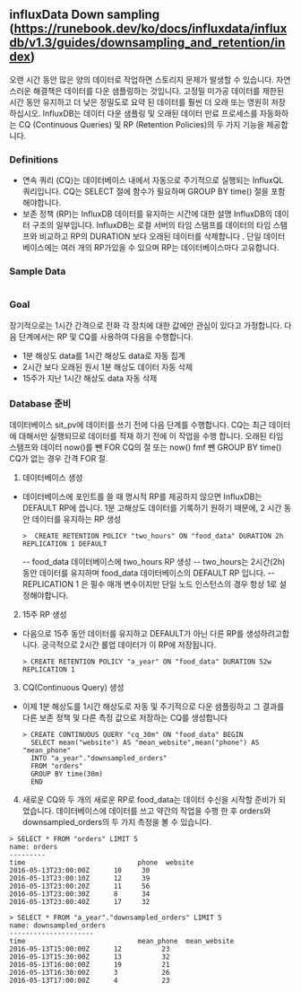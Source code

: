 ## influxData Down sampling (https://runebook.dev/ko/docs/influxdata/influxdb/v1.3/guides/downsampling_and_retention/index)
오랜 시간 동안 많은 양의 데이터로 작업하면 스토리지 문제가 발생할 수 있습니다. 자연스러운 해결책은 데이터를 다운 샘플링하는 것입니다. 고정밀 미가공 데이터를 제한된 시간 동안 유지하고 더 낮은 정밀도로 요약 된 데이터를 훨씬 더 오래 또는 영원히 저장하십시오.
InfluxDB는 데이터 다운 샘플링 및 오래된 데이터 만료 프로세스를 자동화하는 CQ (Continuous Queries) 및 RP (Retention Policies)의 두 가지 기능을 제공합니다.

### Definitions
- 연속 쿼리 (CQ)는 데이터베이스 내에서 자동으로 주기적으로 실행되는 InfluxQL 쿼리입니다. CQ는 SELECT 절에 함수가 필요하며 GROUP BY time() 절을 포함해야합니다.
- 보존 정책 (RP)는 InfluxDB 데이터를 유지하는 시간에 대한 설명 InfluxDB의 데이터 구조의 일부입니다. InfluxDB는 로컬 서버의 타임 스탬프를 데이터의 타임 스탬프와 비교하고 RP의 DURATION 보다 오래된 데이터를 삭제합니다 . 단일 데이터베이스에는 여러 개의 RP가있을 수 있으며 RP는 데이터베이스마다 고유합니다.

### Sample Data
```text
```

### Goal
장기적으로는 1시간 간격으로 전화 각 장치에 대한 값에만 관심이 있다고 가정합니다.  다음 단계에서는 RP 및 CQ를 사용하여 다음을 수행합니다.
- 1분 해상도 data를 1시간 해상도 data로 자동 집계
- 2시간 보다 오래된 원시 1분 해상도 데이터 자동 삭제
- 15주가 지난 1시간 해상도 data 자동 삭제

### Database 준비
데이터베이스 sit_pv에 데이터를 쓰기 전에 다음 단계를 수행합니다.  CQ는 최근 데이터에 대해서만 실행되므로 데이터를 적재 하기 전에 이 작업을 수행 합니다. 오래된 타임 스탬프와 데이터 now()를 뺀 FOR CQ의 절 또는 now() fmf 뺀 GROUP BY time() CQ가 없는 경우 간격 FOR 절.
1. 데이터베이스 생성
- 데이터베이스에 포인트를 쓸 때 명시적 RP를 제공하지 않으면 InfluxDB는 DEFAULT RP에 씁니다.  1분 고해상도 데이터를 기록하기 원하기 때문에, 2 시간 동안 데이터를 유지하는 RP 생성
  ```
  >  CREATE RETENTION POLICY "two_hours" ON "food_data" DURATION 2h REPLICATION 1 DEFAULT
  ```
  -- food_data 데이터베이스에 two_hours RP 생성
  -- two_hours는 2시간(2h) 동안 데이터를 유지하며 food_data 데이터베이스의 DEFAULT RP 입니다.
  -- REPLICATION 1 은 필수 매개 변수이지만 단일 노드 인스턴스의 경우 항상 1로 설정해야합니다.
2.  15주 RP 생성
- 다음으로 15주 동안 데이터를 유지하고 DEFAULT가 아닌 다른 RP를 생성하려고합니다. 궁극적으로 2시간 롤업 데이터가 이 RP에 저장됩니다.
  ```
  > CREATE RETENTION POLICY "a_year" ON "food_data" DURATION 52w REPLICATION 1
  ```
3. CQ(Continuous Query) 생성
- 이제 1분 해상도를 1시간 해상도로 자동 및 주기적으로 다운 샘플링하고 그 결과를 다른 보존 정책 및 다른 측정 값으로 저장하는 CQ를 생성합니다
  ```
  > CREATE CONTINUOUS QUERY "cq_30m" ON "food_data" BEGIN
    SELECT mean("website") AS "mean_website",mean("phone") AS "mean_phone"
    INTO "a_year"."downsampled_orders"
    FROM "orders"
    GROUP BY time(30m)
    END
  ```
4. 새로운 CQ와 두 개의 새로운 RP로 food_data는 데이터 수신을 시작할 준비가 되었습니다.  데이터베이스에 데이터를 쓰고 약간의 작업을 수행 한 후 orders와 downsampled_orders의 두 가지 측정을 볼 수 있습니다.
  ```text
  > SELECT * FROM "orders" LIMIT 5
name: orders
---------
time			                phone  website
2016-05-13T23:00:00Z	  10     30
2016-05-13T23:00:10Z	  12     39
2016-05-13T23:00:20Z	  11     56
2016-05-13T23:00:30Z	  8      34
2016-05-13T23:00:40Z	  17     32

> SELECT * FROM "a_year"."downsampled_orders" LIMIT 5
name: downsampled_orders
---------------------
time			                mean_phone  mean_website
2016-05-13T15:00:00Z	  12          23
2016-05-13T15:30:00Z	  13          32
2016-05-13T16:00:00Z	  19          21
2016-05-13T16:30:00Z	  3           26
2016-05-13T17:00:00Z	  4           23
  ```
